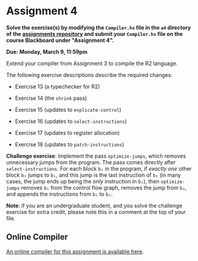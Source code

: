 # Assignment 4

**Solve the exercise(s) by modifying the `Compiler.hs` file in the `a4`
directory of the [assignments
repository](https://github.com/jnear/cs202-assignments) and submit
your `Compiler.hs` file on the course Blackboard under "Assignment
4".**

**Due: Monday, March 9, 11:59pm**

Extend your compiler from Assignment 3 to compile the R2 language.

The following exercise descriptions describe the required changes:

- Exercise 13 (a typechecker for R2)

- Exercise 14 (the `shrink` pass)

- Exercise 15 (updates to `explicate-control`)

- Exercise 16 (updates to `select-instructions`)

- Exercise 17 (updates to register allocation)

- Exercise 18 (updates to `patch-instructions`)

**Challenge exercise**: Implement the pass `optimize-jumps`, which
removes unnecessary jumps from the program. The pass comes directly
after `select-instructions`. For each block `b₁` in the program, if
*exactly one* other block `b₂` jumps to `b₁`, and this jump is the
last instruction of `b₂` (in many cases, the jump ends up being the
*only* instruction in `b₂`), then `optimize-jumps` removes `b₁` from
the control flow graph, removes the jump from `b₂`, and appends the
instructions from `b₁` to `b₂`.

**Note**: if you are an undergraduate student, and you solve the
  challenge exercise for extra credit, please note this in a comment
  at the top of your file.

## Online Compiler

[An online compiler for this assignment is available
here](http://jnear.w3.uvm.edu/cs202/compiler-a4.php).
